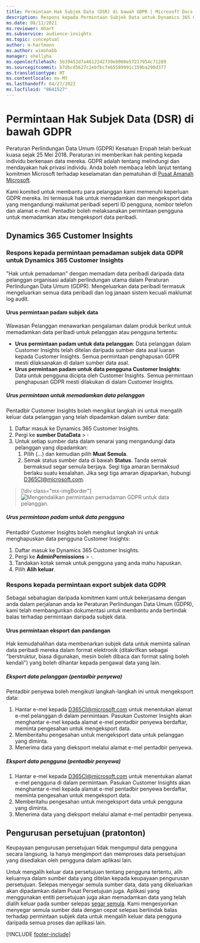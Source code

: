 ```yaml
---
title: Permintaan Hak Subjek Data (DSR) di bawah GDPR | Microsoft Docs
description: Respons kepada Permintaan Subjek Data untuk Dynamics 365 Customer Insights.
ms.date: 08/11/2021
ms.reviewer: mhart
ms.subservice: audience-insights
ms.topic: conceptual
author: m-hartmann
ms.author: wimohabb
manager: shellyha
ms.openlocfilehash: 5b39452d7a4612242739e8000e57217954c71289
ms.sourcegitcommit: b7dbcd5627c2ebfbcfe65589991c159ba290d377
ms.translationtype: MT
ms.contentlocale: ms-MY
ms.lasthandoff: 04/27/2022
ms.locfileid: "8641527"
---
```

# <a name="data-subject-rights-dsr-requests-under-gdpr"></a>Permintaan Hak Subjek Data (DSR) di bawah GDPR

Peraturan Perlindungan Data Umum (GDPR) Kesatuan Eropah telah berkuat kuasa sejak 25 Mei 2018. Peraturan ini memberikan hak penting kepada individu berkenaan data mereka. GDPR adalah tentang melindungi dan mendayakan hak privasi individu. Anda boleh membaca lebih lanjut tentang komitmen Microsoft terhadap keselamatan dan pematuhan di [Pusat Amanah Microsoft](https://www.microsoft.com/trust-center).

Kami komited untuk membantu para pelanggan kami memenuhi keperluan GDPR mereka. Ini termasuk hak untuk memadamkan dan mengeksport data yang mengandungi maklumat peribadi seperti ID pengguna, nombor telefon dan alamat e-mel. Pentadbir boleh melaksanakan permintaan pengguna untuk memadamkan atau mengeksport data peribadi.

## <a name="dynamics-365-customer-insights"></a>Dynamics 365 Customer Insights

### <a name="responding-to-gdpr-data-subject-delete-requests-for-dynamics-365-customer-insights"></a>Respons kepada permintaan pemadaman subjek data GDPR untuk Dynamics 365 Customer Insights

"Hak untuk pemadaman" dengan memadam data peribadi daripada data pelanggan organisasi adalah perlindungan utama dalam Peraturan Perlindungan Data Umum (GDPR). Mengeluarkan data peribadi termasuk mengeluarkan semua data peribadi dan log janaan sistem kecuali maklumat log audit.

#### <a name="manage-data-subject-delete-requests"></a>Urus permintaan padam subjek data

Wawasan Pelanggan menawarkan pengalaman dalam produk berikut untuk memadamkan data peribadi untuk pelanggan atau pengguna tertentu:

- **Urus permintaan padam untuk data pelanggan**: Data pelanggan dalam Customer Insights telah ditelan daripada sumber data asal luaran kepada Customer Insights. Semua permintaan penghapusan GDPR mesti dilaksanakan di dalam sumber data asal.
- **Urus permintaan padam untuk data pengguna Customer Insights**: Data untuk pengguna dicipta oleh Customer Insights. Semua permintaan penghapusan GDPR mesti dilakukan di dalam Customer Insights.

##### <a name="manage-requests-to-delete-customer-data"></a>Urus permintaan untuk memadamkan data pelanggan

Pentadbir Customer Insights boleh mengikut langkah ini untuk mengalih keluar data pelanggan yang telah dipadamkan dalam sumber data:

1. Daftar masuk ke Dynamics 365 Customer Insights.
2. Pergi ke **sumber DataData** > **·**
3. Untuk setiap sumber data dalam senarai yang mengandungi data pelanggan yang dipadamkan:
   1. Pilih (...) dan kemudian pilih **Muat Semula**.
   2. Semak status sumber data di bawah **Status**. Tanda semak bermaksud segar semula berjaya. Segi tiga amaran bermaksud berlaku suatu kesalahan. Jika segi tiga amaran dipaparkan, hubungi D365CI@microsoft.com.

> [!div class="mx-imgBorder"]
> ![Mengendalikan permintaan pemadaman GDPR untuk data pelanggan.](media/gdpr-data-sources.png "Urus permintaan penghapusan GDPR untuk data pelanggan")

##### <a name="manage-delete-requests-for-user-data"></a>Urus permintaan padam untuk data pengguna

Pentadbir Customer Insights boleh mengikut langkah ini untuk menghapuskan data pengguna Customer Insights:

1. Daftar masuk ke Dynamics 365 Customer Insights.
2. Pergi ke **AdminPermissions** > **·**.
3. Tandakan kotak semak untuk pengguna yang anda mahu hapuskan.
4. Pilih **Alih keluar**.

### <a name="responding-to-gdpr-data-subject-export-requests"></a>Respons kepada permintaan export subjek data GDPR

Sebagai sebahagian daripada komitmen kami untuk bekerjasama dengan anda dalam perjalanan anda ke Peraturan Perlindungan Data Umum (GDPR), kami telah membangunkan dokumentasi untuk membantu anda bertindak balas terhadap permintaan daripada subjek data.

#### <a name="manage-export-and-view-requests"></a>Urus permintaan eksport dan pandangan

Hak kemudahalihan data membenarkan subjek data untuk meminta salinan data peribadi mereka dalam format elektronik (ditakrifkan sebagai "berstruktur, biasa digunakan, mesin boleh dibaca dan format saling boleh kendali") yang boleh dihantar kepada pengawal data yang lain.

##### <a name="export-customer-data-tenant-admin"></a>Eksport data pelanggan (pentadbir penyewa)

Pentadbir penyewa boleh mengikuti langkah-langkah ini untuk mengeksport data:

1. Hantar e-mel kepada D365CI@microsoft.com untuk menentukan alamat e-mel pelanggan di dalam permintaan. Pasukan Customer Insights akan menghantar e-mel kepada alamat e-mel pentadbir penyewa berdaftar, meminta pengesahan untuk mengeksport data.
2. Memberitahu pengesahan untuk mengeksport data untuk pelanggan yang diminta.
3. Menerima data yang dieksport melalui alamat e-mel pentadbir penyewa.

##### <a name="export-user-data-tenant-admin"></a>Eksport data pengguna (pentadbir penyewa)

1. Hantar e-mel kepada D365CI@microsoft.com untuk menentukan alamat e-mel pengguna di dalam permintaan. Pasukan Customer Insights akan menghantar e-mel kepada alamat e-mel pentadbir penyewa berdaftar, meminta pengesahan untuk mengeksport data.
2. Memberitahu pengesahan untuk mengeksport data untuk pengguna yang diminta.
3. Menerima data yang dieksport melalui alamat e-mel pentadbir penyewa.

## <a name="consent-management-preview"></a>Pengurusan persetujuan (pratonton)

Keupayaan pengurusan persetujuan tidak mengumpul data pengguna secara langsung. Ia hanya mengimport dan memproses data persetujuan yang disediakan oleh pengguna dalam aplikasi lain.

Untuk mengalih keluar data persetujuan tentang pengguna tertentu, alih keluarnya dalam sumber data yang ditelan kepada keupayaan pengurusan persetujuan. Selepas menyegar semula sumber data, data yang dikeluarkan akan dipadamkan dalam Pusat Persetujuan juga. Aplikasi yang menggunakan entiti persetujuan juga akan memadamkan data yang telah dialih keluar pada sumber selepas [segar semula](system.md#refresh-processes). Kami mengesyorkan menyegar semula sumber data dengan cepat selepas bertindak balas terhadap permintaan subjek data untuk mengalih keluar data pengguna daripada semua proses dan aplikasi lain.

[!INCLUDE [footer-include](includes/footer-banner.md)]